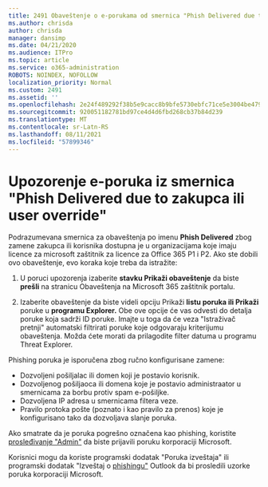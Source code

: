 ```yaml
---
title: 2491 Obaveštenje o e-porukama od smernica "Phish Delivered due to tenant or user override"
ms.author: chrisda
author: chrisda
manager: dansimp
ms.date: 04/21/2020
ms.audience: ITPro
ms.topic: article
ms.service: o365-administration
ROBOTS: NOINDEX, NOFOLLOW
localization_priority: Normal
ms.custom: 2491
ms.assetid: ''
ms.openlocfilehash: 2e24f489292f38b5e9cacc8b9bfe5730ebfc71ce5e3004be479134ef6c791a12
ms.sourcegitcommit: 920051182781bd97ce4d4d6fbd268cb37b84d239
ms.translationtype: MT
ms.contentlocale: sr-Latn-RS
ms.lasthandoff: 08/11/2021
ms.locfileid: "57899346"
---
```

# <a name="alert-email-messages-from-the-phish-delivered-due-to-tenant-or-user-override-policy"></a>Upozorenje e-poruka iz smernica "Phish Delivered due to zakupca ili user override"

Podrazumevana smernica za obaveštenja po imenu **Phish Delivered** zbog zamene zakupca ili korisnika dostupna je u organizacijama koje imaju licence za microsoft zaštitnik za licence za Office 365 P1 i P2. Ako ste dobili ovo obaveštenje, evo koraka koje treba da istražite:

1. U poruci upozorenja izaberite **stavku Prikaži obaveštenje** da biste **prešli** na stranicu Obaveštenja na Microsoft 365 zaštitnik portalu.

2. Izaberite obaveštenje da biste videli opciju Prikaži **listu poruka ili Prikaži** poruke u **programu Explorer.** Obe ove opcije će vas odvesti do detalja poruke koja sadrži ID poruke. Imajte u toga da će veza "Istraživač pretnji" automatski filtrirati poruke koje odgovaraju kriterijumu obaveštenja. Možda ćete morati da prilagodite filter datuma u programu Threat Explorer.

Phishing poruka je isporučena zbog ručno konfigurisane zamene:

- Dozvoljeni pošiljalac ili domen koji je postavio korisnik.
- Dozvoljenog pošiljaoca ili domena koje je postavio administraator u smernicama za borbu protiv spam e-pošiljke.
- Dozvoljena IP adresa u smernicama filtera veze.
- Pravilo protoka pošte (poznato i kao pravilo za prenos) koje je konfigurisano tako da dozvoljava slanje poruka.

Ako smatrate da je poruka pogrešno označena kao phishing, koristite [prosleđivanje "Admin"](https://docs.microsoft.com/microsoft-365/security/office-365-security/admin-submission) da biste prijavili poruku korporaciji Microsoft.

Korisnici mogu da koriste programski dodatak "Poruka izveštaja" ili programski dodatak "Izveštaj o [phishingu"](https://docs.microsoft.com/microsoft-365/security/office-365-security/enable-the-report-message-add-in) Outlook da bi prosledili uzorke poruka korporaciji Microsoft.
